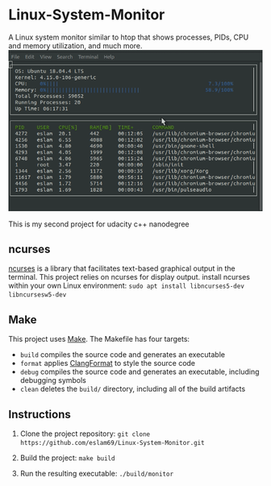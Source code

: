 # Linux-System-Monitor
A Linux system monitor similar to htop that shows processes, PIDs, CPU and memory utilization, and much more.
![System Monitor](images/monitorGIF.gif)

This is my second project for  udacity c++ nanodegree


## ncurses
[ncurses](https://www.gnu.org/software/ncurses/) is a library that facilitates text-based graphical output in the terminal. This project relies on ncurses for display output.
install ncurses within your own Linux environment: `sudo apt install libncurses5-dev libncursesw5-dev`

## Make
This project uses [Make](https://www.gnu.org/software/make/). The Makefile has four targets:
* `build` compiles the source code and generates an executable
* `format` applies [ClangFormat](https://clang.llvm.org/docs/ClangFormat.html) to style the source code
* `debug` compiles the source code and generates an executable, including debugging symbols
* `clean` deletes the `build/` directory, including all of the build artifacts

## Instructions

1. Clone the project repository: `git clone https://github.com/eslam69/Linux-System-Monitor.git`

2. Build the project: `make build`

3. Run the resulting executable: `./build/monitor`


